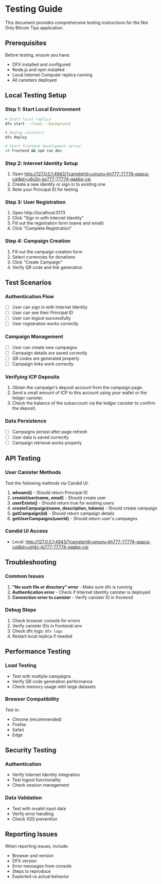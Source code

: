 # Testing Guide

This document provides comprehensive testing instructions for the Not Only Bitcoin Tips application.

## Prerequisites

Before testing, ensure you have:
- DFX installed and configured
- Node.js and npm installed
- Local Internet Computer replica running
- All canisters deployed

## Local Testing Setup

### Step 1: Start Local Environment

```bash
# Start local replica
dfx start --clean --background

# Deploy canisters
dfx deploy

# Start frontend development server
cd frontend && npm run dev
```

### Step 2: Internet Identity Setup

1. Open http://127.0.0.1:4943/?canisterId=umunu-kh777-77774-qaaca-cai&id=u6s2n-gx777-77774-qaaba-cai
2. Create a new identity or sign in to existing one
3. Note your Principal ID for testing

### Step 3: User Registration

1. Open http://localhost:5173
2. Click "Sign in with Internet Identity"
3. Fill out the registration form (name and email)
4. Click "Complete Registration"

### Step 4: Campaign Creation

1. Fill out the campaign creation form
2. Select currencies for donations
3. Click "Create Campaign"
4. Verify QR code and link generation

## Test Scenarios

### Authentication Flow

- [ ] User can sign in with Internet Identity
- [ ] User can see their Principal ID
- [ ] User can logout successfully
- [ ] User registration works correctly

### Campaign Management

- [ ] User can create new campaigns
- [ ] Campaign details are saved correctly
- [ ] QR codes are generated properly
- [ ] Campaign links work correctly

### Verifying ICP Deposits

1. Obtain the campaign's deposit account from the campaign page.
2. Send a small amount of ICP to this account using your wallet or the ledger canister.
3. Check the balance of the subaccount via the ledger canister to confirm the deposit.

### Data Persistence

- [ ] Campaigns persist after page refresh
- [ ] User data is saved correctly
- [ ] Campaign retrieval works properly

## API Testing

### User Canister Methods

Test the following methods via Candid UI:

1. **whoami()** - Should return Principal ID
2. **createUser(name, email)** - Should create user
3. **userExists()** - Should return true for existing users
4. **createCampaign(name, description, tokens)** - Should create campaign
5. **getCampaign(id)** - Should return campaign details
6. **getUserCampaigns(userId)** - Should return user's campaigns

### Candid UI Access

- Local: http://127.0.0.1:4943/?canisterId=umunu-kh777-77774-qaaca-cai&id=uzt4z-lp777-77774-qaabq-cai

## Troubleshooting

### Common Issues

1. **"No such file or directory" error** - Make sure dfx is running
2. **Authentication error** - Check if Internet Identity canister is deployed
3. **Connection error to canister** - Verify canister ID in frontend

### Debug Steps

1. Check browser console for errors
2. Verify canister IDs in frontend/.env
3. Check dfx logs: `dfx logs`
4. Restart local replica if needed

## Performance Testing

### Load Testing

- Test with multiple campaigns
- Verify QR code generation performance
- Check memory usage with large datasets

### Browser Compatibility

Test in:
- Chrome (recommended)
- Firefox
- Safari
- Edge

## Security Testing

### Authentication

- Verify Internet Identity integration
- Test logout functionality
- Check session management

### Data Validation

- Test with invalid input data
- Verify error handling
- Check XSS prevention

## Reporting Issues

When reporting issues, include:
- Browser and version
- DFX version
- Error messages from console
- Steps to reproduce
- Expected vs actual behavior 